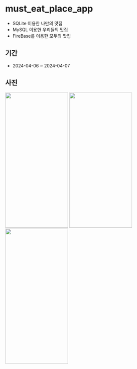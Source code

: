 # must_eat_place_app
- SQLite 이용한 나만의 맛집
- MySQL 이용한 우리들의 맛집
- FireBase를 이용한 모두의 맛집

## 기간
- 2024-04-06 ~ 2024-04-07

## 사진
<img src= https://github.com/user-attachments/assets/917e56ec-0bf3-4491-8943-60f4bb11bdfa width="200" height="430"/>
<img src= https://github.com/user-attachments/assets/78991808-7b71-4f00-ba8c-1003f3503d18 width="200" height="430"/>
<img src= https://github.com/user-attachments/assets/0b195e3a-df90-4c3e-b904-0c4364b3b650 width="200" height="430"/>
